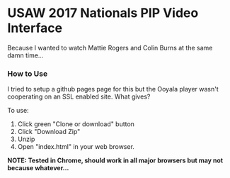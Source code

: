 USAW 2017 Nationals PIP Video Interface
=======================================

Because I wanted to watch Mattie Rogers and Colin Burns at the same damn time...

### How to Use

I tried to setup a github pages page for this but the Ooyala player wasn't cooperating on an SSL enabled site. What gives?

To use:

1. Click green "Clone or download" button
2. Click "Download Zip"
3. Unzip
4. Open "index.html" in your web browser.

**NOTE: Tested in Chrome, should work in all major browsers but may not because whatever...**